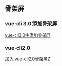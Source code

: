 ## 骨架屏

### vue-cli 3.0 添加骨架屏
[vue-cli3.0中添加骨架屏](https://www.jianshu.com/p/cb5717c5948f)


### vue-cli2.0
[加入](https://blog.csdn.net/u012878818/article/details/81216272)
[vue-cli2.0骨架屏](https://blog.csdn.net/Loria1/article/details/87601442)Z